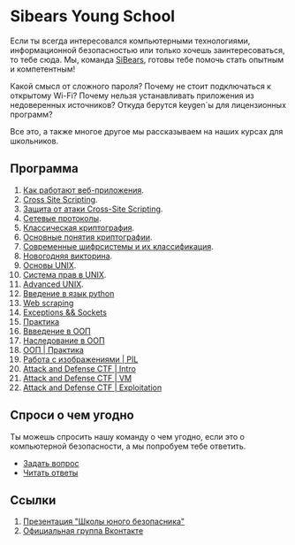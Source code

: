# Sibears Young School

Если ты всегда интересовался компьютерными технологиями, информационной безопасностью или только хочешь заинтересоваться, то тебе сюда.
Мы, команда [SiBears]((https://vk.com/sibears_tomsk)), готовы тебе помочь стать опытным и компетентным!

Какой смысл от сложного пароля? Почему не стоит подключаться к открытому Wi-Fi? Почему нельзя устанавливать приложения из недоверенных источников? Откуда берутся keygen\`ы для лицензионных программ? 

Все это, а также многое другое мы рассказываем на наших курсах для школьников.

## Программа
1. [Как работают веб-приложения](web/l1.md).
2. [Cross Site Scripting](web/l2.md).
3. [Защита от атаки Cross-Site Scripting](web/l3.md).
4. [Сетевые протоколы](network/l4.md).
5. [Классическая криптография](cryptography/l5.md).
6. [Основные понятия криптографии](cryptography/l6.md).
7. [Современные шифрсистемы и их классификация](cryptography/l7.md).
8. [Новогодняя викторина](fun/l8.md).
9. [Основы UNIX](unix/l9.md).
10. [Система прав в UNIX](unix/l10.md).
11. [Advanced UNIX](unix/l11.md).
12. [Введение в язык python](programming/l1.md)
13. [Web scraping](programming/l2.md)
14. [Exceptions && Sockets](programming/l3.md)
15. [Практика](programming/l4.md)
16. [Ввведение в ООП](programming/l5.md)
17. [Наследование в ООП](programming/l6.md)
18. [ООП | Практика](programming/l7.md)
19. [Работа с изображениями | PIL](programming/l8.md)
20. [Attack and Defense CTF | Intro](attackndefense/l0.md)
21. [Attack and Defense CTF | VM](attackndefense/l1.md)
22. [Attack and Defense CTF | Exploitation](attackndefense/l2.md)

## Спроси о чем угодно
Ты можешь спросить нашу команду о чем угодно, если это о компьютерной безопасности, а мы попробуем тебе ответить.
* [Задать вопрос](https://github.com/sibears/school/issues)
* [Читать ответы](https://github.com/sibears/school/issues?q=is%3Aissue+is%3Aclosed+sort%3Aupdated-desc)


## Ссылки
1. [Презентация "Школы юного безопасника"](schoolctf.pdf)
2. [Официальная группа Вконтакте](https://vk.com/sibears_school)
